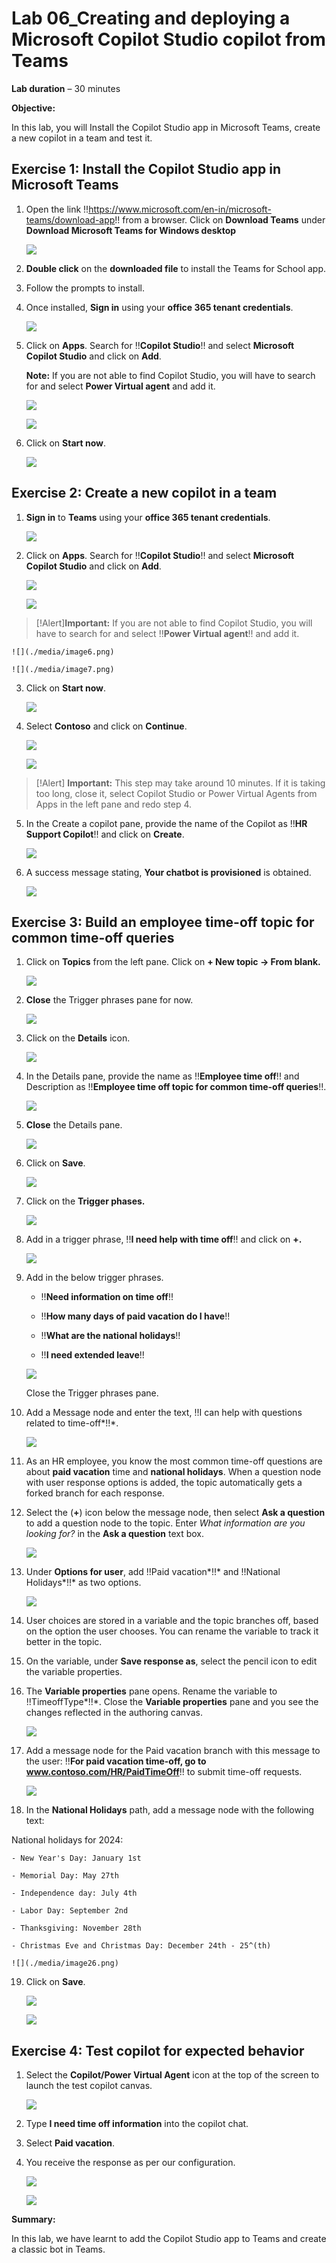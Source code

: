 # **Lab 06_Creating and deploying a Microsoft Copilot Studio copilot from Teams**

**Lab duration** – 30 minutes

**Objective:**

In this lab, you will Install the Copilot Studio app in Microsoft Teams,
create a new copilot in a team and test it.

## **Exercise 1: Install the Copilot Studio app in Microsoft Teams**

1.  Open the link
    !!https://www.microsoft.com/en-in/microsoft-teams/download-app!! from a browser. Click on **Download Teams** under **Download Microsoft Teams for Windows desktop**

    ![](./media/image31.png)

2.  **Double click** on the **downloaded file** to install the Teams for
    School app.

3.  Follow the prompts to install.

4.  Once installed, **Sign in** using your **office 365 tenant
    credentials**.

    ![](./media/image2.png)

5.  Click on **Apps**. Search for !!**Copilot Studio**!! and select
    **Microsoft Copilot Studio** and click on **Add**.

    **Note:** If you are not able to find Copilot Studio, you will have to
search for and select **Power Virtual agent** and add it.

    ![](./media/image3.png)

    ![](./media/image4.png)

6.  Click on **Start now**.

    ![](./media/image5.png)

## **Exercise 2: Create a new copilot in a team**

1.  **Sign in** to **Teams** using your **office 365 tenant
    credentials**.

    ![](./media/image2.png)

2.  Click on **Apps**. Search for !!**Copilot Studio**!! and select
    **Microsoft Copilot Studio** and click on **Add**.

    ![](./media/image3.png)

    ![](./media/image4.png)

>[!Alert]**Important:** If you are not able to find Copilot Studio, you will have
to search for and select !!**Power Virtual agent**!! and add it.

    ![](./media/image6.png)

    ![](./media/image7.png)

3.  Click on **Start now**.

    ![](./media/image5.png)

4.  Select **Contoso** and click on **Continue**.

    ![](./media/image8.png)

    ![](./media/image9.png)

>[!Alert] **Important:** This step may take around 10 minutes. If it is taking too
long, close it, select Copilot Studio or Power Virtual Agents from Apps
in the left pane and redo step 4.

5.  In the Create a copilot pane, provide the name of the Copilot as
    !!**HR Support Copilot**!! and click on **Create**.

    ![](./media/image10.png)

6.  A success message stating, **Your chatbot is provisioned** is
    obtained.

    ![](./media/image11.png)

## **Exercise 3: Build an employee time-off topic for common time-off queries**

1.  Click on **Topics** from the left pane. Click on **+ New topic -\>
    From blank.**

    ![](./media/image12.png)

2.  **Close** the Trigger phrases pane for now.

    ![](./media/image13.png)

3.  Click on the **Details** icon.

    ![](./media/image14.png)

4.  In the Details pane, provide the name as !!**Employee time off**!!
    and Description as !!**Employee time off topic for common time-off
    queries**!!.

    ![](./media/image15.png)

5.  **Close** the Details pane.

    ![](./media/image16.png)

6.  Click on **Save**.

    ![](./media/image17.png)

7.  Click on the **Trigger phases.**

    ![](./media/image18.png)

8.  Add in a trigger phrase, !!**I need help with time off**!! and
    click on **+.**

    ![](./media/image19.png)

9.  Add in the below trigger phrases.

    - !!**Need information on time off**!!

    - !!**How many days of paid vacation do I have**!!

    - !!**What are the national holidays**!!

    - !!**I need extended leave**!!

    ![](./media/image20.png)

    Close the Trigger phrases pane.

10. Add a Message node and enter the text, !!I can help with questions
    related to time-off*!!*.

    ![](./media/image21.png)

11. As an HR employee, you know the most common time-off questions are
    about **paid vacation** time and **national holidays**. When a
    question node with user response options is added, the topic
    automatically gets a forked branch for each response.

12. Select the (**+**) icon below the message node, then select **Ask a
    question** to add a question node to the topic. Enter *What
    information are you looking for?* in the **Ask a question** text
    box.

    ![](./media/image22.png)

13. Under **Options for user**, add !!Paid
    vacation*!!* and !!National Holidays*!!* as two options.

    ![](./media/image23.png)

14. User choices are stored in a variable and the topic branches off,
    based on the option the user chooses. You can rename the variable to
    track it better in the topic.

15. On the variable, under **Save response as**, select the pencil icon
    to edit the variable properties.

16. The **Variable properties** pane opens. Rename the variable
    to !!TimeoffType*!!*. Close the **Variable properties** pane and
    you see the changes reflected in the authoring canvas.

    ![](./media/image24.png)

17. Add a message node for the Paid vacation branch with this message to
    the user: !!**For paid vacation time-off, go to
    www.contoso.com/HR/PaidTimeOff**!! to submit time-off requests.

    ![](./media/image25.png)

18. In the **National Holidays** path, add a message node with the
    following text:

National holidays for 2024:

    - New Year's Day: January 1st

    - Memorial Day: May 27th

    - Independence day: July 4th

    - Labor Day: September 2nd

    - Thanksgiving: November 28th

    - Christmas Eve and Christmas Day: December 24th - 25^(th)

    ![](./media/image26.png)

19. Click on **Save**.

    ![](./media/image27.png)

    ![](./media/image28.png)

## **Exercise 4: Test copilot for expected behavior**

1.  Select the **Copilot/Power Virtual Agent** icon at the top of the
    screen to launch the test copilot canvas.

    ![](./media/image29.png)

2.  Type **I need time off information** into the copilot chat.

3.  Select **Paid vacation**.

4.  You receive the response as per our configuration.

    ![](./media/image30.png)

    ![](./media/image31.png)

**Summary:**

In this lab, we have learnt to add the Copilot Studio app to Teams and
create a classic bot in Teams.
